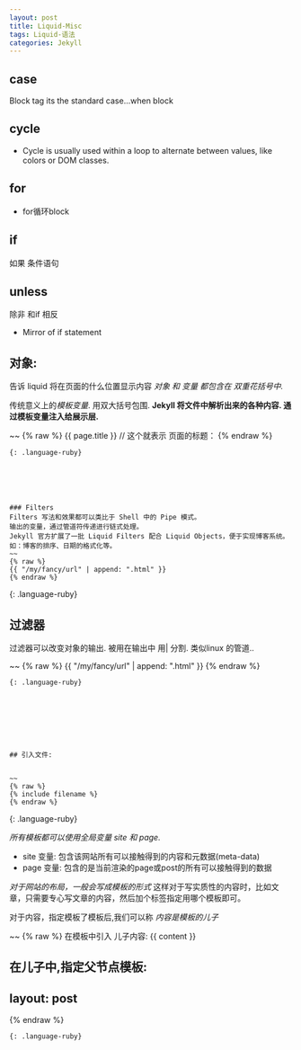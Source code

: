 ```yaml
---
layout: post
title: Liquid-Misc
tags: Liquid-语法
categories: Jekyll
---
```




## case 

Block tag its the standard case...when block




## cycle 
- Cycle is usually used within a loop to alternate between values, like colors or DOM classes.


## for 
- for循环block


## if 
如果  条件语句


## unless 
除非 和if 相反
- Mirror of if statement




## 对象:
告诉 liquid 将在页面的什么位置显示内容
*对象 和 变量 都包含在 双重花括号中.*




传统意义上的*模板变量*. 用双大括号包围.
**Jekyll 将文件中解析出来的各种内容. 通过模板变量注入给展示层.**

~~
{% raw %}
{{ page.title }}      // 这个就表示 页面的标题：
{% endraw %}
~~~
{: .language-ruby}






### Filters
Filters 写法和效果都可以类比于 Shell 中的 Pipe 模式。
输出的变量，通过管道符传递进行链式处理。
Jekyll 官方扩展了一批 Liquid Filters 配合 Liquid Objects，便于实现博客系统。如：博客的排序、日期的格式化等。
~~
{% raw %}
{{ "/my/fancy/url" | append: ".html" }}
{% endraw %}
~~~
{: .language-ruby}



## 过滤器
过滤器可以改变对象的输出.
被用在输出中 用| 分割. 类似linux 的管道..

~~
{% raw %}
    {{ "/my/fancy/url" | append: ".html" }}
{% endraw %}
~~~
{: .language-ruby}








## 引入文件: 


~~
{% raw %}
{% include filename %}
{% endraw %}
~~~
{: .language-ruby}

*所有模板都可以使用全局变量 site 和 page.*

- site 变量: 包含该网站所有可以接触得到的内容和元数据(meta-data)
- page 变量: 包含的是当前渲染的page或post的所有可以接触得到的数据


*对于网站的布局，一般会写成模板的形式*
这样对于写实质性的内容时，比如文章，只需要专心写文章的内容，然后加个标签指定用哪个模板即可。

对于内容，指定模板了模板后,我们可以称 *内容是模板的儿子*


~~
{% raw %}
在模板中引入 儿子内容:  {{ content }}

 在儿子中,指定父节点模板:
---
layout: post
---
{% endraw %}
~~~
{: .language-ruby}













